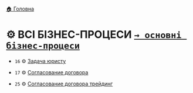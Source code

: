 ﻿[🏠 Головна](../README.MD) 

# ⚙️ ВСІ БІЗНЕС-ПРОЦЕСИ [`→ основні бізнес-процеси`](./README.MD)
	
- `16` ⚙️ [Задача юристу](./B/16/README.MD)
- `17` ⚙️ [Согласование договора](./B/17/README.MD)

- `25` ⚙️ [Согласование договора трейдинг](./C/25/README.MD)